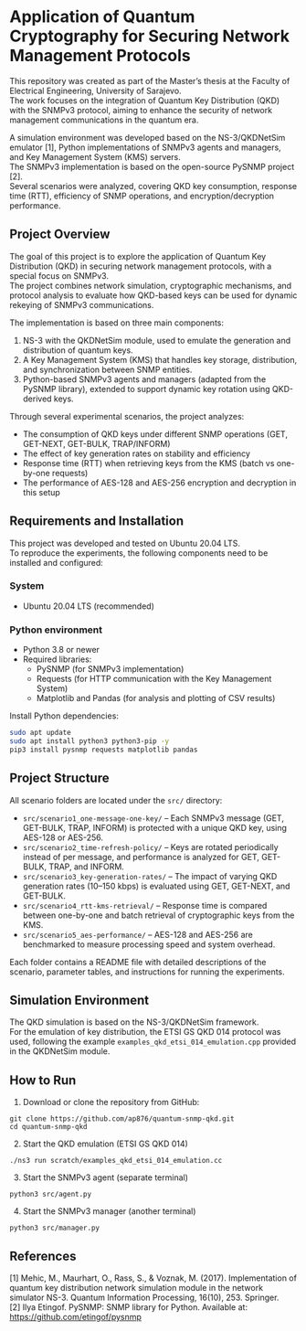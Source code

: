 # Application of Quantum Cryptography for Securing Network Management Protocols

This repository was created as part of the Master’s thesis at the Faculty of Electrical Engineering, University of Sarajevo.  
The work focuses on the integration of Quantum Key Distribution (QKD) with the SNMPv3 protocol, aiming to enhance the security of network management communications in the quantum era.  

A simulation environment was developed based on the NS-3/QKDNetSim emulator [1], Python implementations of SNMPv3 agents and managers, and Key Management System (KMS) servers.  
The SNMPv3 implementation is based on the open-source PySNMP project [2].  
Several scenarios were analyzed, covering QKD key consumption, response time (RTT), efficiency of SNMP operations, and encryption/decryption performance.

## Project Overview

The goal of this project is to explore the application of Quantum Key Distribution (QKD) in securing network management protocols, with a special focus on SNMPv3.  
The project combines network simulation, cryptographic mechanisms, and protocol analysis to evaluate how QKD-based keys can be used for dynamic rekeying of SNMPv3 communications.  

The implementation is based on three main components:

1. NS-3 with the QKDNetSim module, used to emulate the generation and distribution of quantum keys.  
2. A Key Management System (KMS) that handles key storage, distribution, and synchronization between SNMP entities.  
3. Python-based SNMPv3 agents and managers (adapted from the PySNMP library), extended to support dynamic key rotation using QKD-derived keys.

Through several experimental scenarios, the project analyzes:
- The consumption of QKD keys under different SNMP operations (GET, GET-NEXT, GET-BULK, TRAP/INFORM)  
- The effect of key generation rates on stability and efficiency  
- Response time (RTT) when retrieving keys from the KMS (batch vs one-by-one requests)  
- The performance of AES-128 and AES-256 encryption and decryption in this setup  

## Requirements and Installation

This project was developed and tested on Ubuntu 20.04 LTS.  
To reproduce the experiments, the following components need to be installed and configured:

### System
- Ubuntu 20.04 LTS (recommended)

### Python environment
- Python 3.8 or newer
- Required libraries:
  - PySNMP (for SNMPv3 implementation)
  - Requests (for HTTP communication with the Key Management System)
  - Matplotlib and Pandas (for analysis and plotting of CSV results)

Install Python dependencies:
```bash
sudo apt update
sudo apt install python3 python3-pip -y
pip3 install pysnmp requests matplotlib pandas
```
## Project Structure

All scenario folders are located under the `src/` directory:

- `src/scenario1_one-message-one-key/` – Each SNMPv3 message (GET, GET-BULK, TRAP, INFORM) is protected with a unique QKD key, using AES-128 or AES-256.
- `src/scenario2_time-refresh-policy/` – Keys are rotated periodically instead of per message, and performance is analyzed for GET, GET-BULK, TRAP, and INFORM.
- `src/scenario3_key-generation-rates/` – The impact of varying QKD generation rates (10–150 kbps) is evaluated using GET, GET-NEXT, and GET-BULK.
- `src/scenario4_rtt-kms-retrieval/` – Response time is compared between one-by-one and batch retrieval of cryptographic keys from the KMS.
- `src/scenario5_aes-performance/` – AES-128 and AES-256 are benchmarked to measure processing speed and system overhead.

Each folder contains a README file with detailed descriptions of the scenario, parameter tables, and instructions for running the experiments.


## Simulation Environment

The QKD simulation is based on the NS-3/QKDNetSim framework.  
For the emulation of key distribution, the ETSI GS QKD 014 protocol was used, following the example `examples_qkd_etsi_014_emulation.cpp` provided in the QKDNetSim module.

## How to Run

1. Download or clone the repository from GitHub:
```
git clone https://github.com/ap876/quantum-snmp-qkd.git
cd quantum-snmp-qkd
```
2. Start the QKD emulation (ETSI GS QKD 014)
```
./ns3 run scratch/examples_qkd_etsi_014_emulation.cc
```
3. Start the SNMPv3 agent (separate terminal)
```
python3 src/agent.py 
```
4. Start the SNMPv3 manager (another terminal)
```
python3 src/manager.py
```
## References
[1] Mehic, M., Maurhart, O., Rass, S., & Voznak, M. (2017). Implementation of quantum key distribution network simulation module in the network simulator NS-3. Quantum Information Processing, 16(10), 253. Springer.  
[2] Ilya Etingof. PySNMP: SNMP library for Python. Available at: https://github.com/etingof/pysnmp  
